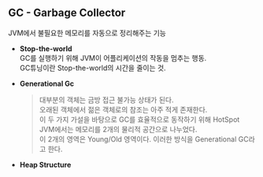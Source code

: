 ## GC - Garbage Collector
JVM에서 불필요한 메모리를 자동으로 정리해주는 기능  

* __Stop-the-world__  
GC를 실행하기 위해 JVM이 어플리케이션의 작동을 멈추는 행동.  
GC튜닝이란 Stop-the-world의 시간을 줄이는 것.  

* __Generational Gc__
  >대부분의 객체는 금방 접근 불가능 상태가 된다.  
  >오래된 객체에서 젊은 객체로의 참조는 아주 적게 존재한다.  
이 두 가지 가설을 바탕으로 GC를 효율적으로 동작하기 위해 HotSpot JVM에서는 메모리를 2개의 물리적 공간으로 나누었다.  
이 2개의 영역은 Young/Old 영역이다. 이러한 방식을 Generational GC라고 한다.

* __Heap Structure__
